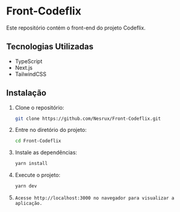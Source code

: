 # Front-Codeflix

Este repositório contém o front-end do projeto Codeflix.

## Tecnologias Utilizadas

- TypeScript
- Next.js
- TailwindCSS

## Instalação

1. Clone o repositório:
   ```bash
   git clone https://github.com/Nesrux/Front-Codeflix.git
   ```
2. Entre no diretório do projeto:
   ```bash
   cd Front-Codeflix
   ```
3. Instale as dependências:
   ```bash
   yarn install
   ```
4. Execute o projeto:
   ```bash
   yarn dev
   ```
5. `Acesse http://localhost:3000 no navegador para visualizar a aplicação.`
